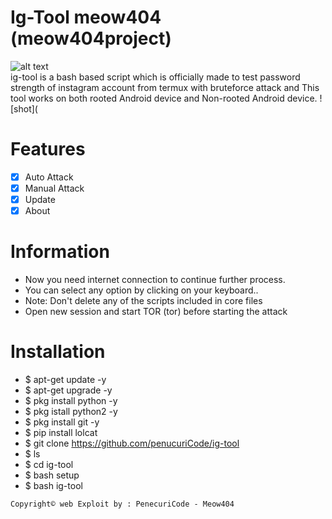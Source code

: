 # Ig-Tool meow404 (meow404project)
![alt text](https://img.shields.io/badge/Coded-penecuriCode-blue.svg)<br>
ig-tool is a bash based script which is officially made to test password strength of instagram account from termux with bruteforce attack and This tool works on both rooted Android device and Non-rooted Android device.
![shot](

# Features
- [x] Auto Attack
- [x] Manual Attack
- [x] Update
- [x] About

# Information
- Now you need internet connection to continue further process.
- You can select any option by clicking on your keyboard..
- Note: Don't delete any of the scripts included in core files
- Open new session and start TOR (tor) before starting the attack

# Installation 
- $ apt-get update -y
- $ apt-get upgrade -y
- $ pkg install python -y
- $ pkg istall python2 -y
- $ pkg install git -y
- $ pip install lolcat
- $ git clone https://github.com/penucuriCode/ig-tool
- $ ls
- $ cd ig-tool
- $ bash setup
- $ bash ig-tool 
```
Copyright© web Exploit by : PenecuriCode - Meow404

